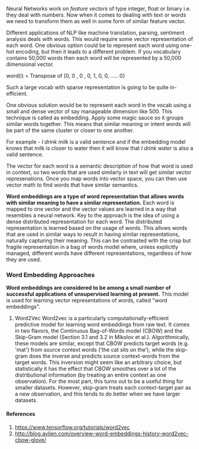 Neural Networks work on *feature vectors* of type integer, float or binary i.e. they deal with numbers. Now when it comes to dealing with text or words we need to transform them as well in some form of similar feature vector. 

Different applications of NLP like machine translation, parsing, sentiment analysis deals with words. This would require some vector representation of each word. One obvious option could be to represent each word using one-hot encoding, but then it leads to a different problem. If you vocabulary contains 50,000 words then each word will be represented by a 50,000 dimensional vector. 

word(i) = Transpose of [0, 0 , 0 , 0, 1, 0, 0, ..... 0]

Such a large vocab with sparse representation is going to be quite in-efficient. 

One obvious solution would be to represent each word in the vocab using a small and dense vector of say manageable dimension like 500. This technique is called as embedding. Apply some magic sauce so it groups similar words together. This means that similar meaning or intent words will be part of the same cluster or closer to one another. 

For example - *I drink milk* is a valid sentence and if the embedding model knows that milk is closer to water then it will know that *I drink water* is also a valid sentence. 

The vector for each word is a semantic description of how that word is used in context, so two words that are used similarly in text will get similar vector represenations. Once you map words into vector space, you can then use vector math to find words that have similar semantics.

**Word embeddings are a type of word representation that allows words with similar meaning to have a similar representation.**
Each word is mapped to one vector and the vector values are learned in a way that resembles a neural network. Key to the approach is the idea of using a dense distributed representation for each word. The distributed representation is learned based on the usage of words. This allows words that are used in similar ways to result in having similar representations, naturally capturing their meaning. This can be contrasted with the crisp but fragile representation in a bag of words model where, unless explicitly managed, different words have different representations, regardless of how they are used.

### Word Embedding Approaches
**Word embeddings are considered to be among a small number of successful applications of unsupervised learning at present.** This model is used for learning vector representations of words, called "word embeddings".

1. Word2Vec
Word2vec is a particularly computationally-efficient predictive model for learning word embeddings from raw text.  It comes in two flavors, the Continuous Bag-of-Words model (CBOW) and the Skip-Gram model (Section 3.1 and 3.2 in Mikolov et al.). Algorithmically, these models are similar, except that CBOW predicts target words (e.g. 'mat') from source context words ('the cat sits on the'), while the skip-gram does the inverse and predicts source context-words from the target words. This inversion might seem like an arbitrary choice, but statistically it has the effect that CBOW smoothes over a lot of the distributional information (by treating an entire context as one observation). For the most part, this turns out to be a useful thing for smaller datasets. However, skip-gram treats each context-target pair as a new observation, and this tends to do better when we have larger datasets. 






#### References
1. https://www.tensorflow.org/tutorials/word2vec
2. http://blog.aylien.com/overview-word-embeddings-history-word2vec-cbow-glove/

